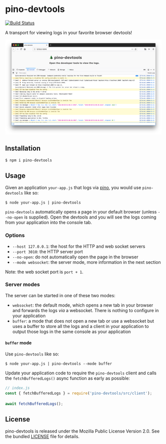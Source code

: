 # pino-devtools

[![Build Status](https://travis-ci.org/willdurand/pino-devtools.svg?branch=master)](https://travis-ci.org/willdurand/pino-devtools)

A transport for viewing logs in your favorite browser devtools!

<p align="center"><img src="docs/screenshot-1.png" alt="screenshot"></p>

## Installation

```
$ npm i pino-devtools
```

## Usage

Given an application `your-app.js` that logs via [pino](https://www.npmjs.com/package/pino), you would use `pino-devtools` like so:

```
$ node your-app.js | pino-devtools
```

`pino-devtools` automatically opens a page in your default browser (unless `--no-open` is supplied). Open the devtools and you will see the logs coming from your application into the console tab.

### Options

- `--host 127.0.0.1`: the host for the HTTP and web socket servers
- `--port 3010`: the HTTP server port
- `--no-open`: do not automatically open the page in the browser
- `--mode websocket`: the server mode, more information in the next section

Note: the web socket port is `port + 1`.

### Server modes

The server can be started in one of these two modes:

- `websocket`: the default mode, which opens a new tab in your browser and forwards the logs _via_ a websocket. There is nothing to configure in your application
- `buffer`: a mode that does not open a new tab or use a websocket but uses a buffer to store all the logs and a client in your application to output those logs in the same console as your application

#### `buffer` mode

Use `pino-devtools` like so:

```
$ node your-app.js | pino-devtools --mode buffer
```

Update your application code to require the `pino-devtools` client and calls the `fetchBufferedLogs()` async function as early as possible:

```js
// index.js
const { fetchBufferedLogs } = require('pino-devtools/src/client');

await fetchBufferedLogs();
```

## License

pino-devtools is released under the Mozilla Public License Version 2.0. See the bundled [LICENSE](./LICENSE.txt) file for details.

